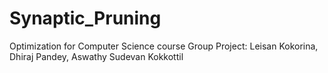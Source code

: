 # Synaptic_Pruning
Optimization for Computer Science course
Group Project: Leisan Kokorina, Dhiraj Pandey, Aswathy Sudevan Kokkottil
